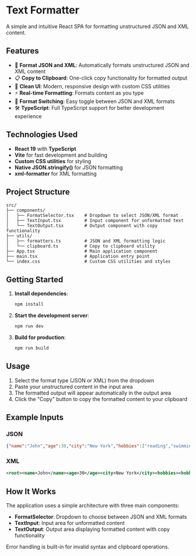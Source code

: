 # Text Formatter

A simple and intuitive React SPA for formatting unstructured JSON and XML content.

## Features

- 🔧 **Format JSON and XML**: Automatically formats unstructured JSON and XML content
- 📋 **Copy to Clipboard**: One-click copy functionality for formatted output
- 🎨 **Clean UI**: Modern, responsive design with custom CSS utilities
- ⚡ **Real-time Formatting**: Formats content as you type
- 🔀 **Format Switching**: Easy toggle between JSON and XML formats
- 🛠️ **TypeScript**: Full TypeScript support for better development experience

## Technologies Used

- **React 19** with **TypeScript**
- **Vite** for fast development and building
- **Custom CSS utilities** for styling
- **Native JSON.stringify()** for JSON formatting
- **xml-formatter** for XML formatting

## Project Structure

```
src/
├── components/
│   ├── FormatSelector.tsx    # Dropdown to select JSON/XML format
│   ├── TextInput.tsx         # Input component for unformatted text
│   └── TextOutput.tsx        # Output component with copy functionality
├── utils/
│   ├── formatters.ts         # JSON and XML formatting logic
│   └── clipboard.ts          # Copy to clipboard utility
├── App.tsx                   # Main application component
├── main.tsx                  # Application entry point
└── index.css                 # Custom CSS utilities and styles
```

## Getting Started

1. **Install dependencies**:
   ```bash
   npm install
   ```

2. **Start the development server**:
   ```bash
   npm run dev
   ```

3. **Build for production**:
   ```bash
   npm run build
   ```

## Usage

1. Select the format type (JSON or XML) from the dropdown
2. Paste your unstructured content in the input area
3. The formatted output will appear automatically in the output area
4. Click the "Copy" button to copy the formatted content to your clipboard

## Example Inputs

### JSON
```json
{"name":"John","age":30,"city":"New York","hobbies":["reading","swimming"]}
```

### XML
```xml
<root><name>John</name><age>30</age><city>New York</city><hobbies><hobby>reading</hobby><hobby>swimming</hobby></hobbies></root>
```

## How It Works

The application uses a simple architecture with three main components:
- **FormatSelector**: Dropdown to choose between JSON and XML formats
- **TextInput**: Input area for unformatted content
- **TextOutput**: Output area displaying formatted content with copy functionality

Error handling is built-in for invalid syntax and clipboard operations.
